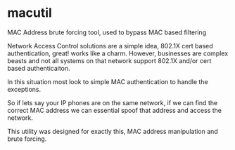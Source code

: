 # macutil
MAC Address brute forcing tool, used to bypass MAC based filtering

Network Access Control solutions are a simple idea, 802.1X cert based 
authentication, great! works like a charm. However, businesses are complex 
beasts and not all systems on that network support 802.1X and/or cert based 
authenticaiton.
 
In this situation most look to simple MAC authentication to handle the
exceptions. 
 
So if lets say your IP phones are on the same network, if we can find the
correct MAC address we can essential spoof that address and access the network.

This utility was designed for exactly this, MAC address manipulation and brute
forcing.
